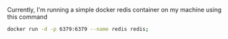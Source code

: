 Currently, I'm running a simple docker redis container on my machine using this command

```bash
docker run -d -p 6379:6379 --name redis redis;
```